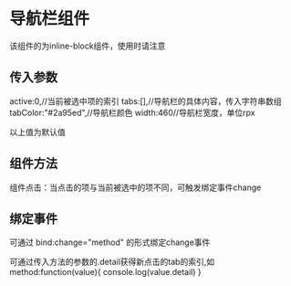 # 导航栏组件

该组件的为inline-block组件，使用时请注意

## 传入参数

active:0,//当前被选中项的索引
tabs:[],//导航栏的具体内容，传入字符串数组
tabColor:"#2a95ed",//导航栏颜色
width:460//导航栏宽度，单位rpx

以上值为默认值

## 组件方法

组件点击：当点击的项与当前被选中的项不同，可触发绑定事件change

## 绑定事件

可通过 bind:change="method" 的形式绑定change事件

可通过传入方法的参数的.detail获得新点击的tab的索引,如
method:function(value){
  console.log(value.detail)
}